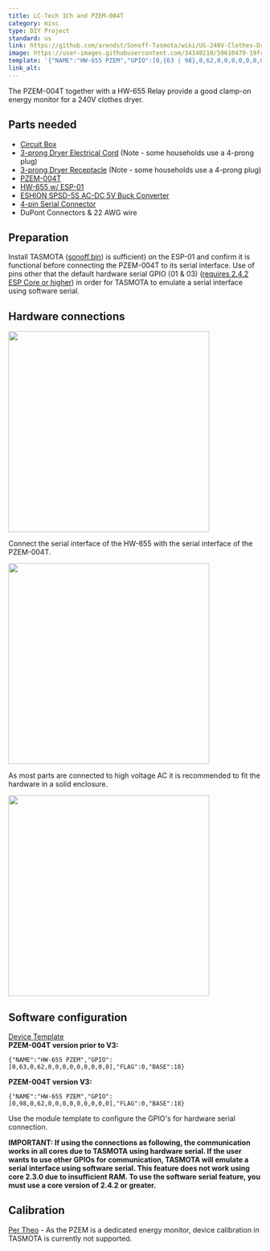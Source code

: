 ```yaml
---
title: LC-Tech 1Ch and PZEM-004T
category: misc
type: DIY Project
standard: us
link: https://github.com/arendst/Sonoff-Tasmota/wiki/US-240V-Clothes-Dryer-PZEM004T-Energy-Monitor
image: https://user-images.githubusercontent.com/34340210/50610479-19fc4f00-0ea1-11e9-8238-d46a93850a32.jpg
template: '{"NAME":"HW-655 PZEM","GPIO":[0,{63 | 98},0,62,0,0,0,0,0,0,0,0,0],"FLAG":0,"BASE":18}'
link_alt:
---
```

The PZEM-004T together with a HW-655 Relay provide a good clamp-on energy monitor for a 240V clothes dryer.

## Parts needed
* [Circuit Box](https://www.lowes.com/pd/CARLON-1-Gang-Blue-Plastic-Interior-New-Work-Standard-Switch-Outlet-Wall-Electrical-Box/3286106)
* [3-prong Dryer Electrical Cord](https://smile.amazon.com/gp/product/B002RL9JB6) (Note - some households use a 4-prong plug)
* [3-prong Dryer Receptacle](https://smile.amazon.com/gp/product/B000BQSU8C) (Note - some households use a 4-prong plug)
* [PZEM-004T](https://www.aliexpress.com/item/AC-Digital-Multifunction-Meter-Watt-Power-Volt-Amp-Current-Test-Module-PZEM-004T-For-Arduino-TTL/32840804812.html?spm=a2g0s.9042311.0.0.68b94c4drsAK0r)
* [HW-655 w/ ESP-01](https://www.aliexpress.com/item/ESP8266-5V-WiFi-relay-module-Things-smart-home-remote-control-switch-phone-APP/32771859308.html)
* [ESHION SPSD-5S AC-DC 5V Buck Converter](https://smile.amazon.com/gp/product/B01F9ZQ2YS)
* [4-pin Serial Connector](https://www.aliexpress.com/item/10Set-4Pin-JST-XH-Connectors-Plug-2-54mm-1007-26AWG-With-100mm-150mm-200mm-300mm-Length/32883270859.html?spm=a2g0s.9042311.0.0.68b94c4drsAK0r)
* DuPont Connectors & 22 AWG wire

## Preparation
Install TASMOTA ([sonoff.bin](http://thehackbox.org/tasmota/020502/sonoff.bin)) is sufficient) on the ESP-01 and confirm it is functional before connecting the PZEM-004T to its serial interface. Use of pins other that the default hardware serial GPIO (01 & 03) ([requires 2.4.2 ESP Core or higher](https://github.com/arendst/Sonoff-Tasmota/wiki/What's-New#version-6303-20181105)) in order for TASMOTA to emulate a serial interface using software serial.

## Hardware connections
<img src="https://user-images.githubusercontent.com/34340210/51444410-2536e380-1cc5-11e9-8989-b181c2851863.png" height="400" /><br>

Connect the serial interface of the HW-655 with the serial interface of the PZEM-004T.

<img src="https://user-images.githubusercontent.com/34340210/50610473-1668c800-0ea1-11e9-9af6-463a04c79692.jpg" height="400" /><br>


As most parts are connected to high voltage AC it is recommended to fit the hardware in a solid enclosure.

<img src="https://user-images.githubusercontent.com/34340210/50610462-123caa80-0ea1-11e9-9c52-e9ff7722b9a8.jpg" height="400" /><br>

## Software configuration

[Device Template](Templates)<BR>
**PZEM-004T version prior to V3:**

`{"NAME":"HW-655 PZEM","GPIO":[0,63,0,62,0,0,0,0,0,0,0,0,0],"FLAG":0,"BASE":18}`


**PZEM-004T version V3:**

`{"NAME":"HW-655 PZEM","GPIO":[0,98,0,62,0,0,0,0,0,0,0,0,0],"FLAG":0,"BASE":18}`

Use the module template to configure the GPIO's for hardware serial connection.

**IMPORTANT: If using the connections as following, the communication works in all cores due to TASMOTA using hardware serial. If the user wants to use other GPIOs for communication, TASMOTA will emulate a serial interface using software serial. This feature does not work using core 2.3.0 due to insufficient RAM. To use the software serial feature, you must use a core version of 2.4.2 or greater.**

## Calibration
[Per Theo](https://github.com/arendst/Sonoff-Tasmota/issues/3208#issuecomment-405048466) - As the PZEM is a dedicated energy monitor, device calibration in TASMOTA is currently not supported.
